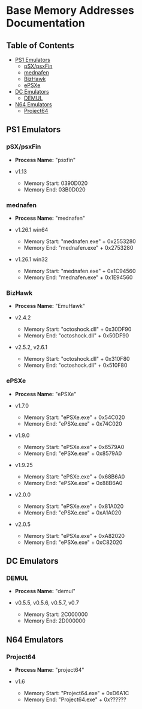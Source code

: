 # Base Memory Addresses Documentation

## Table of Contents
<!-- TOC depth:6 withLinks:1 updateOnSave:1 orderedList:0 -->
- [PS1 Emulators](#pS1-Emulators)
  - [pSX/psxFin](#pSXpsxFin)
  - [mednafen](#mednafen)
  - [BizHawk](#bizHawk)
  - [ePSXe](#ePSXe)
- [DC Emulators](#dC-Emulators)
  - [DEMUL](#dEMUL) 
- [N64 Emulators](#n64-Emulators)
  - [Project64](#project64)
<!-- /TOC -->

## PS1 Emulators

### pSX/psxFin
+ __Process Name:__ "psxfin"

+ v1.13
  + Memory Start: 0390D020
  + Memory End: 03B0D020

### mednafen
+ __Process Name:__ "mednafen"

+ v1.26.1 win64
  + Memory Start:  "mednafen.exe" + 0x2553280
  + Memory End:  "mednafen.exe" + 0x2753280
 
+ v1.26.1 win32
  + Memory Start:  "mednafen.exe" + 0x1C94560
  + Memory End:  "mednafen.exe" + 0x1E94560
 
### BizHawk
+ __Process Name:__ "EmuHawk"

+ v2.4.2
  + Memory Start: "octoshock.dll" + 0x30DF90
  + Memory End: "octoshock.dll" + 0x50DF90
 
+ v2.5.2, v2.6.1
  + Memory Start: "octoshock.dll" + 0x310F80
  + Memory End: "octoshock.dll" + 0x510F80


### ePSXe
+ __Process Name:__ "ePSXe"

+ v1.7.0
  + Memory Start: "ePSXe.exe" + 0x54C020
  + Memory End: "ePSXe.exe" + 0x74C020

+ v1.9.0
  + Memory Start: "ePSXe.exe" + 0x6579A0
  + Memory End: "ePSXe.exe" + 0x8579A0

+ v1.9.25
  + Memory Start: "ePSXe.exe" + 0x68B6A0
  + Memory End: "ePSXe.exe" + 0x88B6A0

+ v2.0.0
  + Memory Start: "ePSXe.exe" + 0x81A020
  + Memory End: "ePSXe.exe" + 0xA1A020
 
+ v2.0.5
  + Memory Start: "ePSXe.exe" + 0xA82020
  + Memory End: "ePSXe.exe" + 0xC82020

## DC Emulators

### DEMUL
+ __Process Name:__ "demul"

+ v0.5.5, v0.5.6, v0.5.7, v0.7
  + Memory Start: 2C000000
  + Memory End: 2D000000

## N64 Emulators

### Project64
+ __Process Name:__ "project64"

+ v1.6
  + Memory Start: "Project64.exe" + 0xD6A1C
  + Memory End: "Project64.exe" + 0x??????
